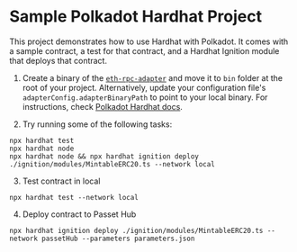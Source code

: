 # Sample Polkadot Hardhat Project

This project demonstrates how to use Hardhat with Polkadot. It comes with a sample contract, a test for that contract, and a Hardhat Ignition module that deploys that contract.

1. Create a binary of the [`eth-rpc-adapter`](https://github.com/paritytech/polkadot-sdk/tree/master/substrate/frame/revive/rpc) and move it to `bin` folder at the root of your project. Alternatively, update your configuration file's `adapterConfig.adapterBinaryPath` to point to your local binary. For instructions, check [Polkadot Hardhat docs](https://papermoonio.github.io/polkadot-mkdocs/develop/smart-contracts/dev-environments/hardhat/#testing-your-contract).

2. Try running some of the following tasks:

```shell
npx hardhat test
npx hardhat node
npx hardhat node && npx hardhat ignition deploy ./ignition/modules/MintableERC20.ts --network local
```

3. Test contract in local

```shell
npx hardhat test --network local
```

4. Deploy contract to Passet Hub

```shell
npx hardhat ignition deploy ./ignition/modules/MintableERC20.ts --network passetHub --parameters parameters.json
```
